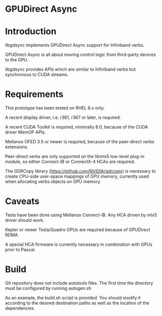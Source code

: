 GPUDirect Async
========

Introduction
===
libgdsync implements GPUDirect Async support for Infiniband verbs.

GPUDirect Async is all about moving control logic from third-party devices
to the GPU.

libgdsync provides APIs which are similar to Infiniband verbs but
synchronous to CUDA streams.


Requirements
===
This prototype has been tested on RHEL 6.x only.

A recent display driver, i.e. r361, r367 or later, is required.

A recent CUDA Toolkit is required, minimally 8.0, because of the CUDA
driver MemOP APIs.

Mellanox OFED 3.5 or newer is required, because of the peer-direct verbs
extensions.

Peer-direct verbs are only supported on the libmlx5 low-level plug-in
module, so either Connect-IB or ConnectX-4 HCAs are required.

The GDRCopy library (https://github.com/NVIDIA/gdrcopy) is necessary to
create CPU-side user-space mappings of GPU memory, currently used when
allocating verbs objects on GPU memory.


Caveats
===
Tests have been done using Mellanox Connect-IB. Any HCA driven by mlx5
driver should work.

Kepler or newer Tesla/Quadro GPUs are required because of GPUDirect RDMA.

A special HCA firmware is currently necessary in combination with GPUs
prior to Pascal.


Build
===
Git repository does not include autotools files. The first time the directory
must be configured by running autogen.sh

As an example, the build.sh script is provided. You should modify it
according to the desired destination paths as well as the location
of the dependencies.
